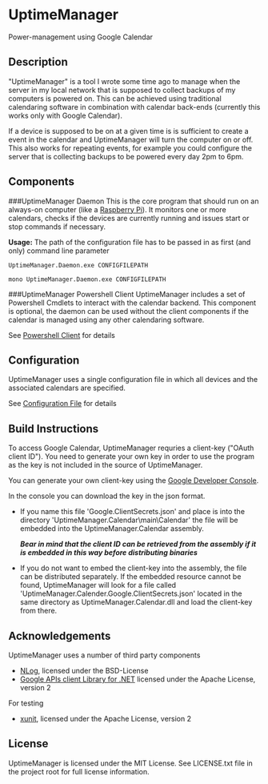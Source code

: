 UptimeManager
=============
Power-management using Google Calendar

Description
-----------
"UptimeManager" is a tool I wrote some time ago to manage when the server
in my local network that is supposed to collect backups of my computers is
powered on.
This can be achieved using traditional calendaring software in combination with
calendar back-ends (currently this works only with Google Calendar).

If a device is supposed to be on at a given time is is sufficient to create a
event in the calendar and UptimeManager will turn the computer on or off.
This also works for repeating events, for example you could configure the server
that is collecting backups to be powered every day 2pm to 6pm.


Components
----------
###UptimeManager Daemon
This is the core program that should run on an always-on computer (like a
[Raspberry Pi](docs/DaemonSetupNotes.md)).
It monitors one or more calendars, checks if the devices are currently running
and issues start or stop commands if necessary.

**Usage:**
The path of the configuration file has to be passed in as first (and only)
command line parameter

    UptimeManager.Daemon.exe CONFIGFILEPATH

    mono UptimeManager.Daemon.exe CONFIGFILEPATH


###UptimeManager Powershell Client
UptimeManager includes a set of Powershell Cmdlets to interact with the
calendar backend. This component is optional, the daemon can be used without
the client components if the calendar is managed using any other
calendaring software.

See [Powershell Client](docs/PowershellCmdlets.md) for details     


Configuration
-------------
UptimeManager uses a single configuration file in which all devices and the
associated calendars are specified.

See [Configuration File](docs/ConfigurationFile.md) for details


Build Instructions
-------------------
To access Google Calendar, UptimeManager requries a client-key
("OAuth client ID"). You need to generate your own key in order to use the
program as the key is not included in the source of UptimeManager.

You can generate your own client-key using the
[Google Developer Console](http://console.developers.google.com).

In the console you can download the key in the json format.
- If you name this file 'Google.ClientSecrets.json' and place is into the
  directory 'UptimeManager.Calendar\main\Calendar' the file will be embedded
  into the UptimeManager.Calendar assembly.

  ***Bear in mind that the client ID can be retrieved from the assembly if it is
     embedded in this way before distributing binaries***

- If you do not want to embed the client-key into the assembly, the file can be
  distributed separately. If the embedded resource cannot be found,
  UptimeManager will look for a file called
  'UptimeManager.Calender.Google.ClientSecrets.json' located in the same
  directory as UptimeManager.Calendar.dll and load the client-key from there.

Acknowledgements
----------------
UptimeManager uses a number of third party components
- [NLog](http://nlog-project.org/), licensed under the BSD-License
- [Google APIs client Library for .NET](https://github.com/google/google-api-dotnet-client/)
  licensed under the Apache License, version 2

For testing
- [xunit](http://xunit.github.io), licensed under the Apache License, version 2


License
-------
UptimeManager is licensed under the MIT License.
See LICENSE.txt file in the project root for full license information.
